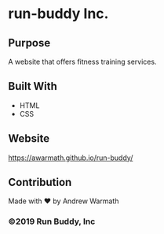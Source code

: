 # run-buddy Inc.

## Purpose
A website that offers fitness training services.

## Built With
* HTML
* CSS

## Website
https://awarmath.github.io/run-buddy/

## Contribution
Made with ❤️ by Andrew Warmath

### ©️2019 Run Buddy, Inc
